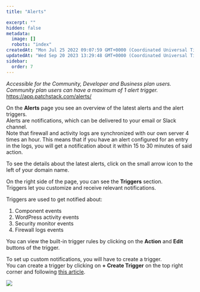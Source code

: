 ```yaml
---
title: "Alerts"

excerpt: ""
hidden: false
metadata: 
  image: []
  robots: "index"
createdAt: "Mon Jul 25 2022 09:07:59 GMT+0000 (Coordinated Universal Time)"
updatedAt: "Wed Sep 20 2023 13:29:48 GMT+0000 (Coordinated Universal Time)"
sidebar:
  order: 7
---
```

_Accessible for the Community, Developer and Business plan users. Community plan users can have a maximum of 1 alert trigger._  
<https://app.patchstack.com/alerts/>

On the **Alerts** page you see an overview of the latest alerts and the alert triggers.  
Alerts are notifications, which can be delivered to your email or Slack channel.  
Note that firewall and activity logs are synchronized with our own server 4 times an hour. This means that if you have an alert configured for an entry in the logs, you will get a notification about it within 15 to 30 minutes of said action.

To see the details about the latest alerts, click on the small arrow icon to the left of your domain name.

On the right side of the page, you can see the **Triggers** section.  
Triggers let you customize and receive relevant notifications.

Triggers are used to get notified about:

<ol><li>Component events</lI>
<li>WordPress activity events</li>
<li>Security monitor events</li>
<li>Firewall logs events</li></ol>

You can view the built-in trigger rules by clicking on the **Action** and **Edit** buttons of the trigger.

To set up custom notifications, you will have to create a trigger.  
You can create a trigger by clicking on **+ Create Trigger** on the top right corner and following <a href="/patchstack-app/alerts/creating-a-trigger/" target="_blank">this article</a>.

![](@images/6a5df31-small-Patchstack_Alerts_and_triggers.png)
